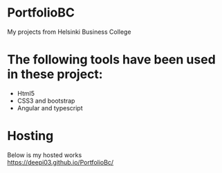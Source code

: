 # PortfolioBC
My projects from Helsinki Business College

# The following tools have been used in these project:
- Html5
- CSS3 and bootstrap
- Angular and typescript

# Hosting

Below is my hosted works
<br>https://deepi03.github.io/PortfolioBc/
